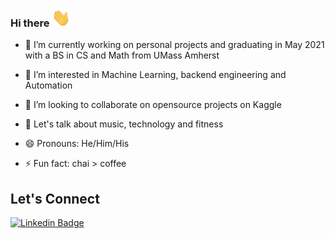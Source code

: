 ### Hi there <img src="https://github.com/ritwikbagga/ritwikbagga/blob/main/wave.gif" width="30px">

- 🔭 I’m currently working on personal projects and graduating in May 2021 with a BS in CS and Math from UMass Amherst

- 🌱 I’m interested in Machine Learning, backend engineering and Automation

- 👯 I’m looking to collaborate on opensource projects on Kaggle

- 💬 Let's talk about music, technology and fitness

- 😄 Pronouns: He/Him/His

- ⚡ Fun fact: chai > coffee

## Let's Connect

[![Linkedin Badge](https://img.shields.io/badge/-ritwikbagga-blue?style=flat-square&logo=Linkedin&logoColor=white&link=https://www.linkedin.com/in/ritwikbagga98/)](https://www.linkedin.com/in/ritwikbagga98/)
